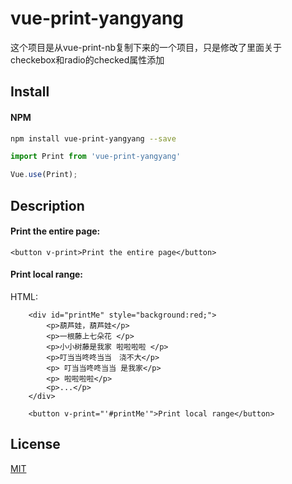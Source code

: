# vue-print-yangyang

这个项目是从vue-print-nb复制下来的一个项目，只是修改了里面关于checkebox和radio的checked属性添加

## Install

#### NPM
```bash
npm install vue-print-yangyang --save
```

```javascript
import Print from 'vue-print-yangyang'

Vue.use(Print);
```


## Description

#### Print the entire page:

```
<button v-print>Print the entire page</button>
```


#### Print local range:

HTML:
```
    <div id="printMe" style="background:red;">
        <p>葫芦娃，葫芦娃</p>
        <p>一根藤上七朵花 </p>
        <p>小小树藤是我家 啦啦啦啦 </p>
        <p>叮当当咚咚当当　浇不大</p>
        <p> 叮当当咚咚当当 是我家</p>
        <p> 啦啦啦啦</p>
        <p>...</p>
    </div>

    <button v-print="'#printMe'">Print local range</button>
```


## License

[MIT](http://opensource.org/licenses/MIT)
